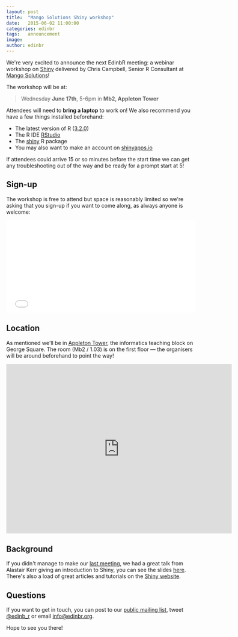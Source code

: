```yaml
---
layout: post
title:  "Mango Solutions Shiny workshop"
date:   2015-06-02 11:00:00
categories: edinbr
tags:   announcement
image:
author: edinbr
---
```


We're very excited to announce the next EdinbR meeting: a webinar workshop on [Shiny](http://shiny.rstudio.com/) delivered by Chris Campbell, Senior R Consultant at [Mango Solutions](http://www.mango-solutions.com/)!

The workshop will be at:

> Wednesday **June 17th**, 5-6pm in **Mb2, Appleton Tower**

Attendees will need to **bring a laptop** to work on! We also recommend you have a few things installed beforehand:

* The latest version of R ([3.2.0](http://www.r-project.org/))
* The R IDE [RStudio](http://www.rstudio.com/products/rstudio/)
* The [shiny](http://cran.r-project.org/web/packages/shiny/index.html) R package
* You may also want to make an account on [shinyapps.io](http://www.shinyapps.io/)

If attendees could arrive 15 or so minutes before the start time we can get any troubleshooting out of the way and be ready for a prompt start at 5!

## Sign-up

The workshop is free to attend but space is reasonably limited so we're asking that you sign-up if you want to come along, as always anyone is welcome:

<div style="width:100%; text-align:left;" ><iframe  src="//eventbrite.co.uk/tickets-external?eid=17216432814&ref=etckt" frameborder="0" height="245" width="100%" vspace="0" hspace="0" marginheight="5" marginwidth="5" scrolling="auto" allowtransparency="true"></iframe></div>

## Location

As mentioned we'll be in [Appleton Tower](http://www.ed.ac.uk/schools-departments/estates-buildings/buildings-information/a-z-buildings-list?id=201&cw_xml=Building_profile.cfm), the informatics teaching block on George Square. The room (Mb2 / 1.03) is on the first floor &mdash; the organisers will be around beforehand to point the way!

<iframe src="https://www.google.com/maps/embed?pb=!1m18!1m12!1m3!1d2234.295262696258!2d-3.1867096000000004!3d55.9442542!2m3!1f0!2f0!3f0!3m2!1i1024!2i768!4f13.1!3m3!1m2!1s0x4887c783851c5b41%3A0x3d222164a50901a6!2sUniversity+of+Edinburgh%2C+The+University+of+Edinburgh%2C+Edinburgh%2C+City+of+Edinburgh+EH8!5e0!3m2!1sen!2suk!4v1433189969802" width="600" height="450" frameborder="0" style="border:0; margin: 0 auto;"></iframe>
<br />

## Background

If you didn't manage to make our [last meeting](http://edinbr.org/edinbr/2015/05/13/may-meeting.html), we had a great talk from Alastair Kerr giving an introduction to Shiny, you can see the slides [here](https://github.com/EdinbR/edinbr-talks/blob/master/2015-05-20/Kerr_IntroductionToRShiny.pdf). There's also a load of great articles and tutorials on the [Shiny website](http://shiny.rstudio.com/).


## Questions

If you want to get in touch, you can post to our [public mailing list](https://groups.google.com/forum/#!forum/edinbr), tweet [@edinb_r](http://twitter.com/edinb_r) or email [info@edinbr.org](mailto:info@edinbr.org).

Hope to see you there!
